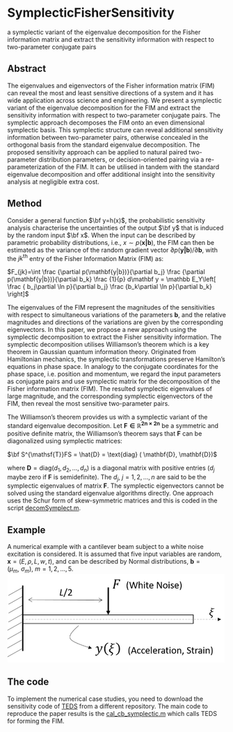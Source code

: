 # SymplecticFisherSensitivity
a symplectic variant of the eigenvalue decomposition for the Fisher information matrix and extract the sensitivity information with respect to two-parameter conjugate pairs

## Abstract 
The eigenvalues and eigenvectors of the Fisher information matrix (FIM) can reveal the most and
least sensitive directions of a system and it has wide application across science and engineering. We
present a symplectic variant of the eigenvalue decomposition for the FIM and extract the sensitivity
information with respect to two-parameter conjugate pairs. The symplectic approach decomposes
the FIM onto an even dimensional symplectic basis. This symplectic structure can reveal additional
sensitivity information between two-parameter pairs, otherwise concealed in the orthogonal basis from
the standard eigenvalue decomposition. The proposed sensitivity approach can be applied to natural
paired two-parameter distribution parameters, or decision-oriented pairing via a re-parameterization of
the FIM. It can be utilised in tandem with the standard eigenvalue decomposition and offer additional
insight into the sensitivity analysis at negligible extra cost.

## Method 
Consider a general function $\bf y=h(x)$, the probabilistic sensitivity analysis characterise the uncertainties of the output $\bf y$ that is induced by the random input $\bf x$. When the input can be described by parametric probability distributions, i.e., $x \sim p(\mathbf{x|b})$, the FIM can then be estimated as the variance of the random gradient vector ${\partial p(\mathbf{y|b})}/{\partial \mathbf b}$, with the $jk^{\text{th}}$ entry of the Fisher Information Matrix (FIM) as:

$F_{jk}=\int \frac {\partial p(\mathbf{y|b})}{\partial b_j} \frac {\partial p(\mathbf{y|b})}{\partial b_k} \frac {1}{p} d\mathbf y = \mathbb E_Y\left[ \frac { b_j\partial \ln p}{\partial b_j} \frac {b_k\partial \ln p}{\partial b_k} \right]$

The eigenvalues of the FIM represent the magnitudes of the sensitivities with respect to simultaneous variations of the parameters $\mathbf{b}$, and the relative magnitudes and directions of the variations are given by the corresponding eigenvectors.  In this paper, we propose a new approach using the symplectic decomposition to extract the Fisher sensitivity information. The symplectic decomposition utilises Williamson’s theorem which is a key theorem in Gaussian quantum information theory. Originated from Hamiltonian mechanics, the symplectic transformations preserve Hamilton’s equations in phase space. In analogy to the conjugate coordinates for the phase space, i.e. position and momentum, we regard the input parameters as conjugate pairs and use symplectic matrix for the decomposition of the Fisher information matrix (FIM). The resulted symplectic eigenvalues of large magnitude, and the corresponding symplectic eigenvectors of the FIM, then reveal the most sensitive two-parameter pairs. 

The Williamson’s theorem provides us with a symplectic variant of the standard eigenvalue decomposition. Let $\mathbf{F \in \mathbb{R}^{2n \times 2n}}$ be a symmetric and positive definite matrix, the Williamson’s theorem says that $\mathbf{F}$ can be diagonalized using symplectic matrices: 
 
$\bf S^{\mathsf{T}}FS = \hat{D} = \text{diag} ( \mathbf{D},  \mathbf{D})$
  
where $\mathbf{D} = \text{diag}(d_1,d_2,\dots,d_n)$ is a diagonal matrix with positive entries ($d_j$ maybe zero if $\mathbf{F}$ is semidefinite). The $d_j, \: j=1,2,\dots,n$ are said to be the symplectic eigenvalues of matrix $\mathbf{F}$. The symplectic eigenvectors cannot be solved using the standard eigenvalue algorithms directly. One approach uses the Schur form of skew-symmetric matrices and this is coded in the script [decomSymplect.m](/code/decomSymplect.m). 

## Example
A numerical example with a cantilever beam subject to a white noise excitation is considered. It is assumed that five input variables are random, $\mathbf{x} =(E,\rho,L,w,t)$, and can be described by Normal distributions, $\mathbf{b} = (\mu_m,\: \sigma_m ), \: m=1,2,\dots,5$.
<img src="doc/beam.png" width="500">

## The code
To implement the numerical case studies, you need to download the sensitivity code of [TEDS](/../../../../longitude-jyang/TEDS-ToolboxEngineeringDesignSensitivity) from a different repository. The main code to reproduce the paper results is the [cal_cb_symplectic.m](/code/cal_cb_symplectic.m) which calls TEDS for forming the FIM. 
